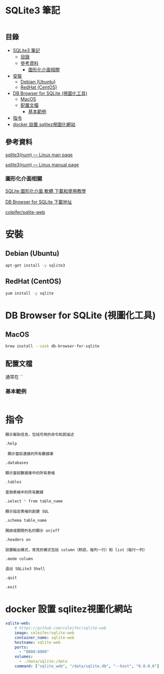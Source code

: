# SQLite3 筆記

```
```

## 目錄

- [SQLite3 筆記](#sqlite3-筆記)
  - [目錄](#目錄)
  - [參考資料](#參考資料)
    - [圖形化介面相關](#圖形化介面相關)
- [安裝](#安裝)
  - [Debian (Ubuntu)](#debian-ubuntu)
  - [RedHat (CentOS)](#redhat-centos)
- [DB Browser for SQLite (視圖化工具)](#db-browser-for-sqlite-視圖化工具)
  - [MacOS](#macos)
  - [配置文檔](#配置文檔)
    - [基本範例](#基本範例)
- [指令](#指令)
- [docker 設置 sqlitez視圖化網站](#docker-設置-sqlitez視圖化網站)

## 參考資料

[sqlite3(num) — Linux man page](https://linux.die.net/man/num/sqlite3)

[sqlite3(num) — Linux manual page](https://www.man7.org/linux/man-pages/man1/sqlite3.num.html)

### 圖形化介面相關

[SQLite 圖形化介面 軟體 下載和使用教學](https://www.ruyut.com/2021/12/sqlite-tool.html)

[DB Browser for SQLite 下載地址](https://sqlitebrowser.org/dl/)

[coleifer/sqlite-web](https://github.com/coleifer/sqlite-web)

# 安裝

## Debian (Ubuntu)

```bash
apt-get install -y sqlite3
```

## RedHat (CentOS)

```bash
yum install -y sqlite
```

# DB Browser for SQLite (視圖化工具)

## MacOS

```bash
brew install --cask db-browser-for-sqlite
```

## 配置文檔

通常在 ``

### 基本範例

```
```

# 指令

`顯示幫助信息，包括可用的命令和其描述`

```bash
.help
```

` 顯示當前連接的所有數據庫`

```bash
.databases
```

`顯示當前數據庫中的所有表格`

```bash
.tables
```

`查詢表格中的所有數據`

```bash
.select * from table_name
```

`顯示指定表格的創建 SQL`

```bash
.schema table_name
```

`開啟或關閉列名的顯示 on|off`

```bash
.headers on
```

`設置輸出模式，常見的模式包括 column（默認，每列一行）和 list（每行一列）`

```bash
.mode column
```

`退出 SQLite3 Shell`

```bash
.quit
```

```bash
.exit
```

# docker 設置 sqlitez視圖化網站

```yml
sqlite-web:
    # https://github.com/coleifer/sqlite-web
    image: coleifer/sqlite-web
    container_name: sqlite-web
    hostname: sqlite-web
    ports:
      - "8080:8080"
    volumes:
      - ./data/sqlite:/data
    command: ["sqlite_web", "/data/sqlite.db", "--host", "0.0.0.0"]
```
